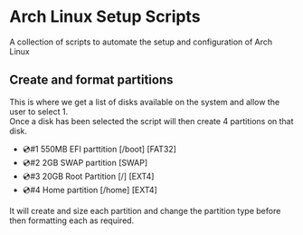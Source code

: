 # Arch Linux Setup Scripts
  A collection of scripts to automate the setup and configuration of Arch Linux

## Create and format partitions
This is where we get a list of disks available on the system and allow the user to select 1.  
Once a disk has been selected the script will then create 4 partitions on that disk.  
+ :cd:\#1 550MB EFI parttition [/boot] [FAT32]  
+ :cd:\#2 2GB SWAP partition [SWAP]   
+ :cd:\#3 20GB Root Partition [/] [EXT4]  
+ :cd:\#4 Home partition [/home] [EXT4]  

It will create and size each partition and change the partition type before then formatting each as required.
  

